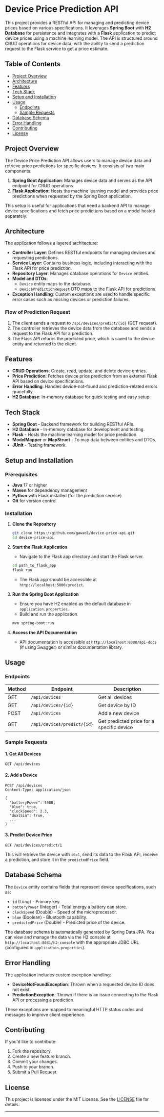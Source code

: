 # Device Price Prediction API

This project provides a RESTful API for managing and predicting device prices based on various specifications. It leverages **Spring Boot** with **H2 Database** for persistence and integrates with a **Flask** application to predict device prices using a machine learning model. The API is structured around CRUD operations for device data, with the ability to send a prediction request to the Flask service to get a price estimate.

## Table of Contents

- [Project Overview](#project-overview)
- [Architecture](#architecture)
- [Features](#features)
- [Tech Stack](#tech-stack)
- [Setup and Installation](#setup-and-installation)
- [Usage](#usage)
  - [Endpoints](#endpoints)
  - [Sample Requests](#sample-requests)
- [Database Schema](#database-schema)
- [Error Handling](#error-handling)
- [Contributing](#contributing)
- [License](#license)

## Project Overview

The Device Price Prediction API allows users to manage device data and retrieve price predictions for specific devices. It consists of two main components:

1. **Spring Boot Application**: Manages device data and serves as the API endpoint for CRUD operations.
2. **Flask Application**: Hosts the machine learning model and provides price predictions when requested by the Spring Boot application.

This setup is useful for applications that need a backend API to manage device specifications and fetch price predictions based on a model hosted separately.

## Architecture

The application follows a layered architecture:

- **Controller Layer**: Defines RESTful endpoints for managing devices and requesting predictions.
- **Service Layer**: Contains business logic, including interacting with the Flask API for price prediction.
- **Repository Layer**: Manages database operations for `Device` entities.
- **Model and DTOs**: 
  - `Device` entity maps to the database.
  - `DevicePredictionRequest` DTO maps to the Flask API for predictions.
- **Exception Handling**: Custom exceptions are used to handle specific error cases such as missing devices or prediction failures.

### Flow of Prediction Request

1. The client sends a request to `/api/devices/predict/{id}` (GET request).
2. The controller retrieves the device data from the database and sends a request to the Flask API for a prediction.
3. The Flask API returns the predicted price, which is saved to the device entity and returned to the client.

## Features

- **CRUD Operations**: Create, read, update, and delete device entries.
- **Price Prediction**: Fetches device price prediction from an external Flask API based on device specifications.
- **Error Handling**: Handles device-not-found and prediction-related errors gracefully.
- **H2 Database**: In-memory database for quick testing and easy setup.

## Tech Stack

- **Spring Boot** - Backend framework for building RESTful APIs.
- **H2 Database** - In-memory database for development and testing.
- **Flask** - Hosts the machine learning model for price prediction.
- **ModelMapper** or **MapStruct** - To map data between entities and DTOs.
- **JUnit** - Testing framework.

## Setup and Installation

### Prerequisites

- **Java** 17 or higher
- **Maven** for dependency management
- **Python** with Flask installed (for the prediction service)
- **Git** for version control

### Installation

1. **Clone the Repository**
   ```bash
   git clone https://github.com/gawad1/device-price-api.git
   cd device-price-api
   ```

2. **Start the Flask Application**
   - Navigate to the Flask app directory and start the Flask server.
   ```bash
   cd path_to_flask_app
   flask run
   ```
   - The Flask app should be accessible at `http://localhost:5000/predict`.

3. **Run the Spring Boot Application**
   - Ensure you have H2 enabled as the default database in `application.properties`.
   - Build and run the application.
   ```bash
   mvn spring-boot:run
   ```

4. **Access the API Documentation**
   - API documentation is accessible at `http://localhost:8080/api-docs` (if using Swagger) or similar documentation library.

## Usage

### Endpoints

| Method | Endpoint                  | Description                             |
|--------|----------------------------|-----------------------------------------|
| GET    | `/api/devices`             | Get all devices                         |
| GET    | `/api/devices/{id}`        | Get device by ID                        |
| POST   | `/api/devices`             | Add a new device                        |
| GET    | `/api/devices/predict/{id}` | Get predicted price for a specific device |

### Sample Requests

#### 1. Get All Devices
```http
GET /api/devices
```

#### 2. Add a Device
```http
POST /api/devices
Content-Type: application/json

{
  "batteryPower": 5000,
  "blue": true,
  "clockSpeed": 2.3,
  "dualSim": true,
  ...
}
```

#### 3. Predict Device Price
```http
GET /api/devices/predict/1
```

This will retrieve the device with `id=1`, send its data to the Flask API, receive a prediction, and store it in the `predictedPrice` field.

## Database Schema

The `Device` entity contains fields that represent device specifications, such as:

- `id` (Long) - Primary key.
- `batteryPower` (Integer) - Total energy a battery can store.
- `clockSpeed` (Double) - Speed of the microprocessor.
- `blue` (Boolean) - Bluetooth capability.
- `predictedPrice` (Double) - Predicted price of the device.

The database schema is automatically generated by Spring Data JPA. You can view and manage the data via the H2 console at `http://localhost:8081/h2-console` with the appropriate JDBC URL (configured in `application.properties`).

## Error Handling

The application includes custom exception handling:

- **DeviceNotFoundException**: Thrown when a requested device ID does not exist.
- **PredictionException**: Thrown if there is an issue connecting to the Flask API or processing a prediction.

These exceptions are mapped to meaningful HTTP status codes and messages to improve client experience.

## Contributing

If you'd like to contribute:

1. Fork the repository.
2. Create a new feature branch.
3. Commit your changes.
4. Push to your branch.
5. Submit a Pull Request.


## License

This project is licensed under the MIT License. See the [LICENSE](LICENSE) file for details.

---
